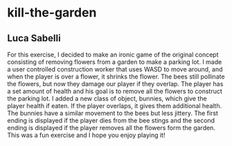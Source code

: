 # kill-the-garden
## Luca Sabelli

For this exercise, I decided to make an ironic game of the original concept consisting of removing flowers from a garden to make a parking lot. I made a user controlled construction worker that uses WASD to move around, and when the player is over a flower, it shrinks the flower. The bees still pollinate the flowers, but now they damage our player if they overlap. The player has a set amount of health and his goal is to remove all the flowers to construct the parking lot. I added a new class of object, bunnies, which give the player health if eaten. If the player overlaps, it gives them additional health. The bunnies have a similar movement to the bees but less jittery. The first ending is displayed if the player dies from the bee stings and the second ending is displayed if the player removes all the flowers form the garden. This was a fun exercise and I hope you enjoy playing it!  

